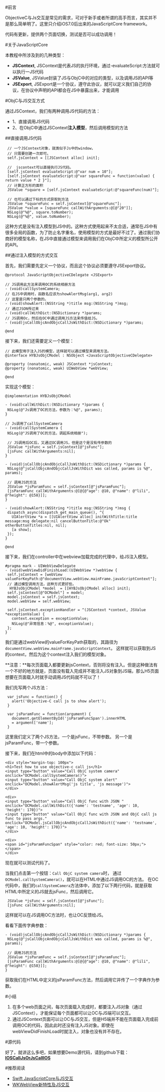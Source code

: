 

#前言

ObjectiveC与Js交互是常见的需求，可对于新手或者所谓的高手而言，其实并不是那么简单明了。这里只介绍iOS7.0后出来的JavaScriptCore framework。

代码有更新，提供两个页面切换，测试是否可以成功调用！

#关于JavaScriptCore

本教程中所涉及到的几种类型：

* **JSContext**, JSContext是代表JS的执行环境，通过-evaluateScript:方法就可以执行一JS代码
* **JSValue**, JSValue封装了JS与ObjC中的对应的类型，以及调用JS的API等
* **JSExport**, JSExport是一个协议，遵守此协议，就可以定义我们自己的协议，在协议中声明的API都会在JS中暴露出来，才能调用

#ObjC与JS交互方式

通过JSContext，我们有两种调用JS代码的方法：

* 1、直接调用JS代码
* 2、在ObjC中通过JSContext**注入模型**，然后调用模型的方法

##直接调用JS代码

```
 // 一个JSContext对象，就类似于Js中的window，
 // 只需要创建一次即可。
 self.jsContext = [[JSContext alloc] init];

 //  jscontext可以直接执行JS代码。
 [self.jsContext evaluateScript:@"var num = 10"];
 [self.jsContext evaluateScript:@"var squareFunc = function(value) { return value * 2 }"];
 // 计算正方形的面积
 JSValue *square = [self.jsContext evaluateScript:@"squareFunc(num)"];
 
 // 也可以通过下标的方式获取到方法
 JSValue *squareFunc = self.jsContext[@"squareFunc"];
 JSValue *value = [squareFunc callWithArguments:@[@"20"]];
 NSLog(@"%@", square.toNumber);
 NSLog(@"%@", value.toNumber);
```

这种方式是没有注入模型到JS中的。这种方式使用起来不太合适，通常在JS中有很多全局的函数，为了防止名字重名，使用模型的方式是最好不过了。通过我们协商好的模型名称，在JS中直接通过模型来调用我们在ObjC中所定义的模型所公开的API。

##通过注入模型的方式交互

首先，我们需要先定义一个协议，而且这个协议必须要遵守JSExport协议。

```
@protocol JavaScriptObjectiveCDelegate <JSExport>

// JS调用此方法来调用OC的系统相册方法
- (void)callSystemCamera;
// 在JS中调用时，函数名应该为showAlertMsg(arg1, arg2)
// 这里是只两个参数的。
- (void)showAlert:(NSString *)title msg:(NSString *)msg;
// 通过JSON传过来
- (void)callWithDict:(NSDictionary *)params;
// JS调用Oc，然后在OC中通过调用JS方法来传值给JS。
- (void)jsCallObjcAndObjcCallJsWithDict:(NSDictionary *)params;

@end
```

接下来，我们还需要定义一个模型：

```
// 此模型用于注入JS的模型，这样就可以通过模型来调用方法。
@interface HYBJsObjCModel : NSObject <JavaScriptObjectiveCDelegate>

@property (nonatomic, weak) JSContext *jsContext;
@property (nonatomic, weak) UIWebView *webView;

@end
```

实现这个模型：

```
@implementation HYBJsObjCModel

- (void)callWithDict:(NSDictionary *)params {
 NSLog(@"Js调用了OC的方法，参数为：%@", params);
}

// Js调用了callSystemCamera
- (void)callSystemCamera {
 NSLog(@"JS调用了OC的方法，调起系统相册");
 
 // JS调用后OC后，又通过OC调用JS，但是这个是没有传参数的
 JSValue *jsFunc = self.jsContext[@"jsFunc"];
 [jsFunc callWithArguments:nil];
}

- (void)jsCallObjcAndObjcCallJsWithDict:(NSDictionary *)params {
 NSLog(@"jsCallObjcAndObjcCallJsWithDict was called, params is %@", params);
 
 // 调用JS的方法
 JSValue *jsParamFunc = self.jsContext[@"jsParamFunc"];
 [jsParamFunc callWithArguments:@[@{@"age": @10, @"name": @"lili", @"height": @158}]];
}

- (void)showAlert:(NSString *)title msg:(NSString *)msg {
 dispatch_async(dispatch_get_main_queue(), ^{
   UIAlertView *a = [[UIAlertView alloc] initWithTitle:title message:msg delegate:nil cancelButtonTitle:@"Ok" otherButtonTitles:nil, nil];
   [a show];
 });
}

@end
```

接下来，我们在controller中在webview加载完成的代理中，给JS注入模型。

```
#pragma mark - UIWebViewDelegate
- (void)webViewDidFinishLoad:(UIWebView *)webView {
 self.jsContext = [webView valueForKeyPath:@"documentView.webView.mainFrame.javaScriptContext"];
 // 通过模型调用方法，这种方式更好些。
  HYBJsObjCModel *model  = [[HYBJsObjCModel alloc] init];
 self.jsContext[@"OCModel"] = model;
 model.jsContext = self.jsContext;
 model.webView = self.webView;

 self.jsContext.exceptionHandler = ^(JSContext *context, JSValue *exceptionValue) {
   context.exception = exceptionValue;
   NSLog(@"异常信息：%@", exceptionValue);
 };
}
```

我们是通过webView的valueForKeyPath获取的，其路径为`documentView.webView.mainFrame.javaScriptContext`。
这样就可以获取到JS的context，然后为这个context注入我们的模型对象。

**注意：**每次页面载入都要更新jsContext，否则将没有注入。但是这种做法有一个不好的地方就是，页面没有载入完成并不能注入JS对象到JS端，那么H5页面想要在页面载入时就手动调用JS代码就不可以了！

我们先写两个JS方法：

```
 var jsFunc = function() {
   alert('Objective-C call js to show alert');
 }
 
 var jsParamFunc = function(argument) {
   document.getElementById('jsParamFuncSpan').innerHTML
   = argument['name'];
 }
```
 
这里我们定义了两个JS方法，一个是jsFunc，不带参数。
另一个是jsParamFunc，带一个参数。

接下来，我们在html中的body中添加以下代码：

```
<div style="margin-top: 100px">
<h1>Test how to use objective-c call js</h1>
<input type="button" value="Call ObjC system camera" onclick="OCModel.callSystemCamera()">
<input type="button" value="Call ObjC system alert" onclick="OCModel.showAlertMsg('js title', 'js message')">
</div>

<div>
<input type="button" value="Call ObjC func with JSON " onclick="OCModel.callWithDict({'name': 'testname', 'age': 10, 'height': 170})">
<input type="button" value="Call ObjC func with JSON and ObjC call js func to pass args." onclick="OCModel.jsCallObjcAndObjcCallJsWithDict({'name': 'testname', 'age': 10, 'height': 170})">
</div>

<div>
<span id="jsParamFuncSpan" style="color: red; font-size: 50px;"></span>
</div>
```

现在就可以测试代码了。

当我们点击第一个按钮：`Call ObjC system camera`时，
通过`OCModel.callSystemCamera()`，就可以在HTML中通过JS调用OC的方法。
在OC代码中，我们的`callSystemCamera`方法体中，添加了以下两行代码，就是获取HTML中所定义的JS就去jsFunc，然后调用它。

```
 JSValue *jsFunc = self.jsContext[@"jsFunc"];
 [jsFunc callWithArguments:nil];
```
 
这样就可以在JS调用OC方法时，也让OC反馈给JS。

看看下面传字典参数：

```
- (void)jsCallObjcAndObjcCallJsWithDict:(NSDictionary *)params {
 NSLog(@"jsCallObjcAndObjcCallJsWithDict was called, params is %@", params);
 
 // 调用JS的方法
 JSValue *jsParamFunc = self.jsContext[@"jsParamFunc"];
 [jsParamFunc callWithArguments:@[@{@"age": @10, @"name": @"lili", @"height": @158}]];
}
```

获取我们在HTML中定义的jsParamFunc方法，然后调用它并传了一个字典作为参数。

#小结

1. 在多个web页面之间，每次页面载入完成时，都要注入JS对象（通过JSContext），才能保证每个页面都可以让OC与JS端可以交互。
2. 通过JSContext页面可以让OC与JS交互，但是H5端并不能在页面载入完成前调用OC的代码，因此此时还没有注入JS对象。即使在webViewDidFinishLoad时就注入，对象也没有并不存在。



#源代码

好了，就讲这么多吧，如果想要Demo源代码，请到github下载：**[IOSCallJsOrJsCallIOS](https://github.com/CoderJackyHuang/IOSCallJsOrJsCallIOS)**

#推荐阅读

* [Swift JavaScriptCore与JS交互](http://www.henishuo.com/swift-js/)
* [WKWebView新特性及JS交互](http://www.henishuo.com/wkwebview-js/)


